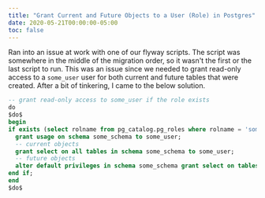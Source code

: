 ```yaml
---
title: "Grant Current and Future Objects to a User (Role) in Postgres"
date: 2020-05-21T00:00:00-05:00
toc: false
---
```


Ran into an issue at work with one of our flyway scripts. The script was somewhere in the middle of the migration order, so it wasn't the first or the last script to run. This was an issue since we needed to grant read-only access to a `some_user` user for both current and future tables that were created. After a bit of tinkering, I came to the below solution. 

```sql
-- grant read-only access to some_user if the role exists
do
$do$
begin
if exists (select rolname from pg_catalog.pg_roles where rolname = 'some_user') then
  grant usage on schema some_schema to some_user;
  -- current objects
  grant select on all tables in schema some_schema to some_user;
  -- future objects
  alter default privileges in schema some_schema grant select on tables to some_user;
end if;
end
$do$
```
